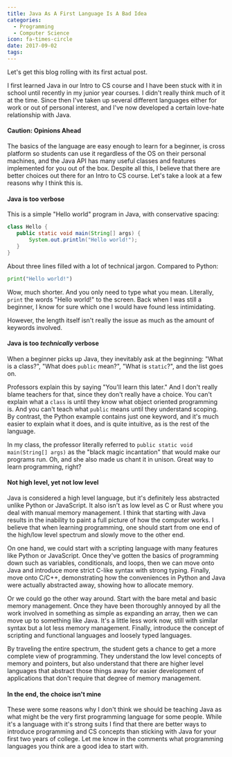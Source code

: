 ```yaml
---
title: Java As A First Language Is A Bad Idea
categories:
  - Programming
  - Computer Science
icon: fa-times-circle
date: 2017-09-02
tags:
---
```



Let's get this blog rolling with its first actual post.

I first learned Java in our Intro to CS course and I have been stuck with it in school until recently in my junior year courses. I didn't really think much of it at the time. Since then I've taken up several different languages either for work or out of personal interest, and I've now developed a certain love-hate relationship with Java.

#### Caution: Opinions Ahead

The basics of the language are easy enough to learn for a beginner, is cross platform so students can use it regardless of the OS on their personal machines, and the Java API has many useful classes and features implemented for you out of the box. Despite all this, I believe that there are better choices out there for an Intro to CS course. Let's take a look at a few reasons why I think this is.

#### Java is too verbose
This is a simple "Hello world" program in Java, with conservative spacing:

```java
class Hello {
   public static void main(String[] args) {
       System.out.println("Hello world!");
   }
}
```

About three lines filled with a lot of technical jargon. Compared to Python:

```py
print("Hello world!")
```

Wow, much shorter. And you only need to type what you mean. Literally, `print` the words "Hello world!" to the screen. Back when I was still a beginner, I know for sure which one I would have found less intimidating.

However, the length itself isn't really the issue as much as the amount of keywords involved.

#### Java is too *technically* verbose
When a beginner picks up Java, they inevitably ask at the beginning: "What is a class?", "What does `public` mean?", "What is `static`?", and the list goes on.

Professors explain this by saying "You'll learn this later." And I don't really blame teachers for that, since they don't really have a choice. You can't explain what a `class` is until they know what object oriented programming is. And you can't teach what `public` means until they understand scoping. By contrast, the Python example contains just one keyword, and it's much easier to explain what it does, and is quite intuitive, as is the rest of the language.

In my class, the professor literally referred to  `public static void main(String[] args)` as the "black magic incantation" that would make our programs run. Oh, and she also made us chant it in unison. Great way to learn programming, right?

#### Not high level, yet not low level

Java is considered a high level language, but it's definitely less abstracted unlike Python or JavaScript. It also isn't as low level as C or Rust where you deal with manual memory management. I think that starting with Java results in the inability to paint a full picture of how the computer works. I believe that when learning programming, one should start from one end of the high/low level spectrum and slowly move to the other end.

On one hand, we could start with a scripting language with many features like Python or JavaScript. Once they've gotten the basics of programming down such as variables, conditionals, and loops, then we can move onto Java and introduce more strict C-like syntax with strong typing. Finally, move onto C/C++, demonstrating how the conveniences in Python and Java were actually abstracted away, showing how to allocate memory.

Or we could go the other way around. Start with the bare metal and basic memory management. Once they have been thoroughly annoyed by all the work involved in something as simple as expanding an array, then we can move up to something like Java. It's a little less work now, still with similar syntax but a lot less memory management. Finally, introduce the concept of scripting and functional languages and loosely typed languages.

By traveling the entire spectrum, the student gets a chance to get a more complete view of programming. They understand the low level concepts of memory and pointers, but also understand that there are higher level languages that abstract those things away for easier development of applications that don't require that degree of memory management.

#### In the end, the choice isn't mine

These were some reasons why I don't think we should be teaching Java as what might be the very first programming language for some people. While it's a language with it's strong suits I find that there are better ways to introduce programming and CS concepts than sticking with Java for your first two years of college. Let me know in the comments what programming languages you think are a good idea to start with.